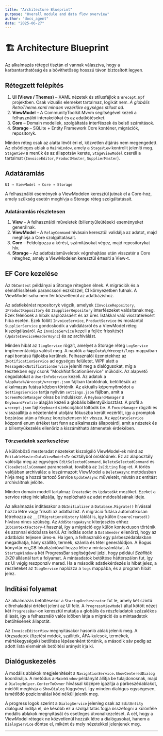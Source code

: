 ```yaml
---
title: "Architecture Blueprint"
purpose: "Overall module and data flow overview"
author: "docs_agent"
date: "2025-06-27"
---
```


# 🏗️ Architecture Blueprint

Az alkalmazás rétegei tisztán el vannak választva, hogy a karbantarthatóság és a bővíthetőség hosszú távon biztosított legyen.

## Rétegzett felépítés

1. **UI (Views / Themes)** – XAML nézetek és stílusfájlok a `Wrecept.Wpf` projektben. Csak vizuális elemeket tartalmaz, logikát nem.
   *A globális RetroTheme.xaml minden vezérlőre egységes stílust ad.*
2. **ViewModel** – A CommunityToolkit.Mvvm segítségével kezeli a felhasználói interakciókat és az adatkötéseket.
3. **Core** – Domain modellek, szolgáltatás interfészek és belső számítások.
4. **Storage** – SQLite + Entity Framework Core konténer, migrációk, repositoryk.

Minden réteg csak az alatta lévőt éri el, közvetlen átjárás nem megengedett.
Az elsődleges ablak a `MainWindow`, amely a `StageView` kontrollt jeleníti meg.
`StageView` a menük és az állapotsáv kerete, `StageViewModel` cseréli a tartalmat
 (`InvoiceEditor`, `ProductMaster`, `SupplierMaster`).

## Adatáramlás

```
UI → ViewModel → Core → Storage
```

A felhasználói események a ViewModelen keresztül jutnak el a Core-hoz, amely szükség esetén meghívja a Storage réteg szolgáltatásait.

### Adatáramlás részletesen

1. **View** – A felhasználói műveletek (billentyűleütések) eseményeket generálnak.
2. **ViewModel** – A `RelayCommand` hívásain keresztül validálja az adatot, majd meghívja a Core szolgáltatásait.
3. **Core** – Feldolgozza a kérést, számításokat végez, majd repositorykat hív.
4. **Storage** – Az adatbázisműveletek végrehajtása után visszatér a Core réteghez, amely a ViewModelen keresztül értesíti a View-t.

## EF Core kezelése

Az `DbContext` példányai a Storage rétegben élnek. A migrációk és a sémafrissítések parancssori eszközzel, CI környezetben futnak. A ViewModel soha nem fér közvetlenül az adatbázishoz.

Az adatlekérést repositoryk végzik, amelyek `IInvoiceRepository`, `IProductRepository` és `ISupplierRepository` interfészeket valósítanak meg. Ezek felelősek a hibák naplózásáért és az üres listákkal való visszatérésért hiba esetén.
Ezek fölött `InvoiceService`, `ProductService` és mostantól `SupplierService` gondoskodik a validálásról és a ViewModel réteg kiszolgálásáról.
Az `InvoiceService` kezeli a fejléc frissítését (`UpdateInvoiceHeaderAsync`) és az archiválást.

Minden hibát az `ILogService` rögzít, amelyet a Storage réteg `LogService` implementációja valósít meg. A naplók a `%AppData%/Wrecept/logs` mappában napi bontású fájlokba kerülnek.
Felhasználói üzenetekhez az `INotificationService` ad egységes felületet. WPF alatt a `MessageBoxNotificationService` jeleníti meg a dialógusokat, míg a tesztekben egy csonk "MockNotificationService" működik.
Az alapvető cégadatokat a `UserInfoService` kezeli. Az adatok a `%AppData%/Wrecept/wrecept.json` fájlban tárolódnak, betöltésük az alkalmazás futása közben történik.
Az aktuális képernyőmódot a `SettingsService` tartja nyilván `settings.json` fájlban, amit a `ScreenModeManager` olvas be induláskor.
A `KeyboardManager` a `KeyboardProfile` alapján kezeli a globális billentyűkiosztást. A profil a `wrecept.json` fájl `Keyboard` szekciójából töltődik be.
A `FocusManager` rögzíti és visszaállítja a nézetenként utoljára fókuszba került vezérlőt, így a promptok bezárása után a fókusz konzisztensen tér vissza.
Az `AppStateService` központi enum értéket tart fenn az alkalmazás állapotáról, amit a nézetek és a billentyűkezelés ellenőriz a kiszámítható átmenetek érdekében.

### Törzsadatok szerkesztése

A különböző mesteradat nézeteket kiszolgáló ViewModel-ek mind az `EditableMasterDataViewModel<T>` osztályból öröklődnek. Ez az alaposztály valósítja meg az egységes `EditSelectedCommand`, `DeleteSelectedCommand` és `CloseDetailsCommand` parancsokat, továbbá az `IsEditing` flag-et. A törlés valójában archiválás: a leszármazott ViewModel a `DeleteAsync` metódusban hívja meg a hozzá tartozó Service `UpdateAsync` műveletét, miután az entitást archiváltnak jelölte.

Minden domain modell tartalmaz `CreatedAt` és `UpdatedAt` mezőket. Ezeket a service réteg inicializálja, így naplózható az adat módosításának ideje.

 Az alkalmazás indításakor a `DbInitializer` a `Database.Migrate()` hívással
 hozza létre vagy frissíti az adatbázist. A migráció futása automatikusan
 létrehozza az `__EFMigrationsHistory` táblát is, így külön
 `EnsureCreated()` hívásra nincs szükség.
  Az `AddStorageAsync` kiterjesztés ehhez `IDbContextFactory`-t használ,
  így a migráció egy külön kontextuson történik és azonnal eldobásra kerül.
Az indítás során a `DataSeeder` ellenőrzi, hogy az adatbázis teljesen üres‑e.
Ha igen, a felhasználó egy párbeszédablakban megadhatja,
hány szállító, termék, számla és tétel generálódjon.
A Bogus könyvtár en_GB lokalizációval hozza létre a mintaszámlákat.
A `StartupWindow` a két ProgressBar segítségével jelzi,
hogy például *Szállítók 3/20* állásnál tart a folyamat.
A mintaadatok betöltése háttérszálon fut, így az UI végig reszponzív marad.
Ha a második adatlekérdezés is hibát jelez, a részleteket az `ILogService` naplózza a `logs` mappába, és a program hibát jelez.

## Indítási folyamat

Az alkalmazás betöltésekor a `StartupOrchestrator` fut le, amely két szintű előrehaladási értéket jelent az UI felé. A `ProgressViewModel` által kötött nézet két `ProgressBar`-on keresztül mutatja a globális és részfeladatok százalékos állását, így a felhasználó valós időben látja a migráció és a mintaadatok betöltésének állapotát.

Az `InvoiceEditorView` megnyitásakor hasonló ablak jelenik meg. A törzsadatok (fizetési módok, szállítók, ÁFA‑kulcsok, termékek, mértékegységek) betöltése lépésenként történik, a második sáv pedig az adott lista elemeinek betöltési arányát írja ki.

## Dialóguskezelés

A modális ablakok megjelenítését a `NavigationService.ShowCenteredDialog` koordinálja. A metódus a `MainWindow` példányát állítja be tulajdonosnak, majd a `DialogHelper.CenterToOwner` hívással középre igazítja a párbeszédablakot, mielőtt meghívja a `ShowDialog` függvényt. Így minden dialógus egységesen, ismétlődő pozicionálási kód nélkül jelenik meg.

A progress logok szerint a `DialogService` jelenleg csak az `EditEntity` dialógust indítja el, de később ez a szolgáltatás fogja összefogni a különféle modális ablakok megnyitását és esetleges útvonalkezelését. A cél, hogy a ViewModel rétegek ne közvetlenül hozzák létre a dialógusokat, hanem a `DialogService` döntse el, miként és mely nézetekkel jelenjenek meg.

---
